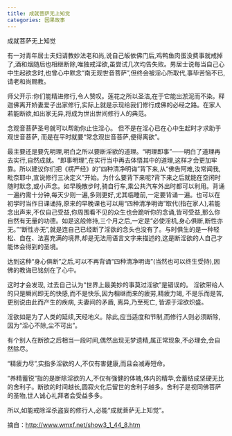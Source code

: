 ```yaml
---
title: 成就菩萨无上知觉
categories: 因果故事
---
```


	   
	   
成就菩萨无上知觉

有一对青年居士夫妇请教妙法老和尚,说自己皈依佛门后,鸡鸭鱼肉蛋没费事就戒掉了,酒和烟随后也相继断除,唯独戒淫欲,虽尝试几次均告失败。男居士说每当自己心中生起欲念时,也曾心中默念“南无观世音菩萨”,但终会被淫心所取代,事毕苦恼不已,请老和尚赐教。

师父开示:你们能精进修行,令人赞叹。莲花之所以圣洁,在于它能出淤泥而不染。释迦佛离开娇妻爱子出家修行,实际上就是示现给我们修行成佛的必经之路。在家人若能断欲,如出家无异,将成为世出世间修行人的典范。

念观音菩萨圣号就可以帮助你止住淫心。 但不是在淫心已在心中生起时才求助于观世音菩萨, 而是在平时就要“常念观世音菩萨,便得离欲”。

最主要还是要先明理,明白之所以要断淫欲的道理。“明理即事”——明白了道理再去实行,自然成就。“即事明理”,在实行当中再去体悟其中的道理,这样才会更加牢靠。所以建议你们把《楞严经》的“四种清净明诲”背下来,从“佛告阿难,汝常闻我,毗奈耶中,宣说修行三决定义”开始。为什么要背下来呢?背下来之后就能在空闲时随时默念,或小声念。如早晚散步时,骑自行车,乘公共汽车外出时都可以利用。背诵一遍约需十分钟,每天少则一遍,多则更好,尤其临睡前,一定要背诵一遍。也可以在初学时当作日课诵持,原来的早晚课也可以用“四种清净明诲”取代(指在家人),若能念出声来,不仅自己受益,你周围看不见的众生也会跪听你的念诵,皆可受益,那么你自然有无量的功德。如是这般修持,三个月之后,一定是“必使淫机,身心俱断,断性亦无。”“断性亦无”,就是连自己已经断了淫欲的念头也没有了。与时俱生的是一种轻松、自在、法喜充满的境界,却是无法用语言文字来描述的,这是断淫欲的人自己才能体会得到的圣境。

达到这种“身心俱断”之后,可以不再背诵“四种清净明诲”(当然也可以终生受持),因佛的教诲已铭刻在了心中。

这时才会发现, 过去自己认为“世界上最美妙的事莫过淫欲”是错误的。 淫欲带给人的只是瞬间即无的快感,而不是快乐,因为相继而来的疲劳,精疲力竭, 不是乐而是苦,更别说由此而产生的疾病, 夫妻间的矛盾, 离异,乃至死亡, 皆源于淫欲炽盛。

淫欲如是为了人类的延续,天经地义。除此,应当适度和节制,而修行人则必须断除,因为“淫心不除,尘不可出”。

有个别人在断欲之后相当一段时间,偶然出现无梦遗精,属正常现象,不必理会,会自然除尽。

“精疲力尽”,实指多淫欲的人,不仅有害健康,而且会减寿短命。

“养精蓄锐”指的是断除淫欲的人,不仅有强健的体魄,体内的精华,会蓄结成坚硬无比的舍利子。断欲的时间越长,圆寂火化后留世的舍利子越多。舍利子是视同佛菩萨的圣物,世人诚心礼拜者会受益多多。

所以,如能戒除淫杀盗妄的修行人,必能“成就菩萨无上知觉”。


摘自：http://www.wmxf.net/show3_1_44_8.htm